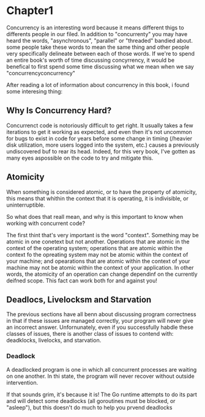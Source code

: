 # Chapter1
Concurrency is an interesting word because it means different thigs to differents people in
our filed. In addition to "concurrenty" you may have heard the words, "asynchronous", "parallel"
or "threaded" bandied about. some people take these words to mean the same thing and other people
very specifically delineate between each of those words. If we're to spend an entire book's
worth of time discussing concyrrency, it would be benefical to first spend some time discussing
what we mean when we say "concurrencyconcurrency"




After reading a lot of information about concurrency in this book, i found some interesing
thing:

## Why Is Concurrency Hard?
Concurrenct code is notoriously difficult to get right. It usually takes a few iterations
to get it working as expected, and even then it's not uncommon for bugs to exist in code
for years before some change in timing (/heavier disk utilization, more users logged into
  the system, etc.) causes a previously undiscovered buf to rear its head. Indeed, for this
  very book, I've gotten as many eyes aspossible on the code to try and mitigate this.


## Atomicity

When something is considered atomic, or to have the property of atomicity,
this means that whithin the context that it is operating, it is indivisible,
or uninterruptible.

So what does that reall mean, and why is this important to know when working with
concurrent code?

The first thint that's very important is the word "context". Something may be
atomic in one conetext but not another. Operations that are atomic in the context
of the operating system; operations that are atomic within the context fo the 
opreating system may not be atomic within the context of your machine; and opearations
that are atomic within the context of your machine may not be atomic within the
context of your application. In other words, the atomicity of an operation can change
dependinf on the currently deifned scope. This fact can work both for and against you!


## Deadlocs, Livelocksm and Starvation
The previous sections have all benn about discussing program
correctness in that if these issues are managed correctly,
your program will never give an incorrect answer. Unfornunately,
even if you successfully habdle these classes of issues, there 
is another class of issues to contend with: deadklocks, livelocks,
and starvation.

### Deadlock
A deadlocked program is one in which all concurrent processes are
waiting on one another. In thi state, the program will never
recover without outside intervention.

If that sounds grim, it's because it is! The Go runtime attempts
to do its part and will detect some deadlocks (all goroutines 
must be blocked, or "asleep"), but this doesn't do much to help 
you prvend deadlocks